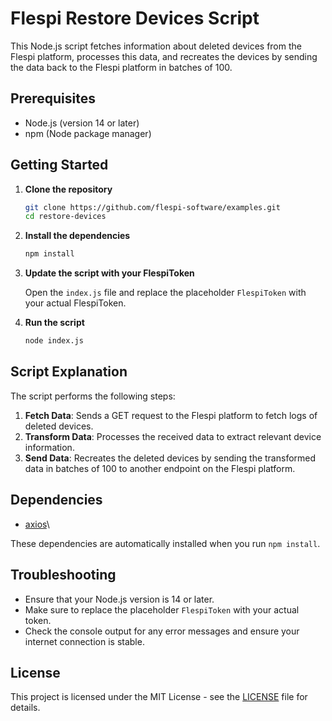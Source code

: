 # Flespi Restore Devices Script

This Node.js script fetches information about deleted devices from the Flespi platform, processes this data, and recreates the devices by sending the data back to the Flespi platform in batches of 100.

## Prerequisites

- Node.js (version 14 or later)
- npm (Node package manager)

## Getting Started

1. **Clone the repository**

   ```sh
   git clone https://github.com/flespi-software/examples.git
   cd restore-devices
   ```

2. **Install the dependencies**

   ```sh
   npm install
   ```

3. **Update the script with your FlespiToken**

   Open the `index.js` file and replace the placeholder `FlespiToken` with your actual FlespiToken.

4. **Run the script**

   ```sh
   node index.js
   ```

## Script Explanation

The script performs the following steps:

1. **Fetch Data**: Sends a GET request to the Flespi platform to fetch logs of deleted devices.
2. **Transform Data**: Processes the received data to extract relevant device information.
3. **Send Data**: Recreates the deleted devices by sending the transformed data in batches of 100 to another endpoint on the Flespi platform.

## Dependencies

- [axios](https://www.npmjs.com/package/axios)\

These dependencies are automatically installed when you run `npm install`.

## Troubleshooting

- Ensure that your Node.js version is 14 or later.
- Make sure to replace the placeholder `FlespiToken` with your actual token.
- Check the console output for any error messages and ensure your internet connection is stable.

## License

This project is licensed under the MIT License - see the [LICENSE](../LICENSE) file for details.
